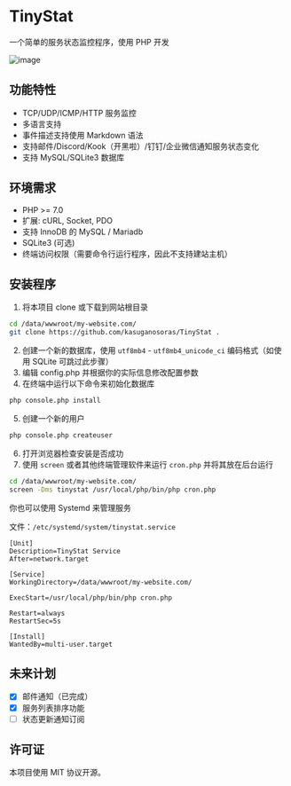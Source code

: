 # TinyStat
一个简单的服务状态监控程序，使用 PHP 开发

![image](https://github.com/kasuganosoras/TinyStat/assets/34357771/1c5b2abb-6e84-47d1-a66c-298eaf45ac27)

## 功能特性
* TCP/UDP/ICMP/HTTP 服务监控
* 多语言支持
* 事件描述支持使用 Markdown 语法
* 支持邮件/Discord/Kook（开黑啦）/钉钉/企业微信通知服务状态变化
* 支持 MySQL/SQLite3 数据库

## 环境需求
* PHP >= 7.0
* 扩展: cURL, Socket, PDO
* 支持 InnoDB 的 MySQL / Mariadb
* SQLite3 (可选)
* 终端访问权限（需要命令行运行程序，因此不支持建站主机）

## 安装程序
1. 将本项目 clone 或下载到网站根目录
```bash
cd /data/wwwroot/my-website.com/
git clone https://github.com/kasuganosoras/TinyStat .
```
2. 创建一个新的数据库，使用 `utf8mb4` - `utf8mb4_unicode_ci` 编码格式（如使用 SQLite 可跳过此步骤）
3. 编辑 config.php 并根据你的实际信息修改配置参数
4. 在终端中运行以下命令来初始化数据库
```bash
php console.php install
```
5. 创建一个新的用户
```bash
php console.php createuser
```
6. 打开浏览器检查安装是否成功
7. 使用 `screen` 或者其他终端管理软件来运行 `cron.php` 并将其放在后台运行
```bash
cd /data/wwwroot/my-website.com/
screen -Dms tinystat /usr/local/php/bin/php cron.php
```
你也可以使用 Systemd 来管理服务

文件：`/etc/systemd/system/tinystat.service`
```text
[Unit]
Description=TinyStat Service
After=network.target

[Service]
WorkingDirectory=/data/wwwroot/my-website.com/

ExecStart=/usr/local/php/bin/php cron.php

Restart=always
RestartSec=5s

[Install]
WantedBy=multi-user.target
```

## 未来计划
- [x] 邮件通知（已完成）
- [x] 服务列表排序功能
- [ ] 状态更新通知订阅

## 许可证
本项目使用 MIT 协议开源。
